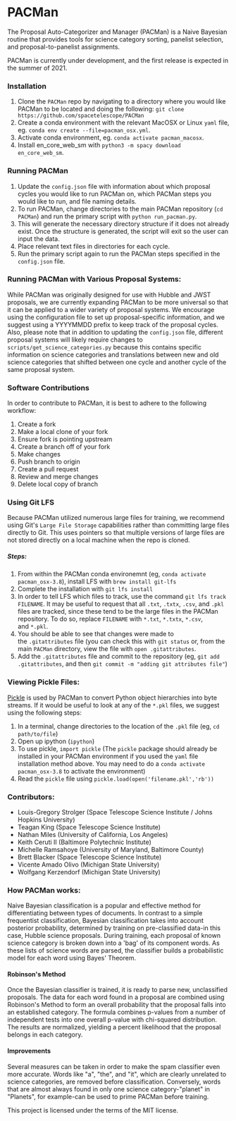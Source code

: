 # PACMan
The Proposal Auto-Categorizer and Manager (PACMan) is a Naive Bayesian routine that provides tools for science category sorting, panelist selection, and proposal-to-panelist assignments.

PACMan is currently under development, and the first release is expected in the summer of 2021.

### Installation
1. Clone the `PACMan` repo by navigating to a directory where you would like PACMan to be located and doing the following:
`git clone https://github.com/spacetelescope/PACMan`
2. Create a conda environment with the relevant MacOSX or Linux `yaml` file, eg. `conda env create --file=pacman_osx.yml`.
3. Activate conda environment, eg. `conda activate pacman_macosx`.
4. Install en_core_web_sm with `python3 -m spacy download en_core_web_sm`.

### Running PACMan
1. Update the `config.json` file with information about which proposal cycles you would like to run PACMan on, which PACMan steps you would like to run, and file naming details.
2. To run PACMan, change directories to the main PACMan repository (`cd PACMan`) and run the primary script with `python run_pacman.py`.
3. This will generate the necessary directory structure if it does not already exist. Once the structure is generated, the script will exit so the user can input the data.
4. Place relevant text files in directories for each cycle.
5. Run the primary script again to run the PACMan steps specified in the `config.json` file. 

### Running PACMan with Various Proposal Systems:
While PACMan was originally designed for use with Hubble and JWST proposals, we are currently expanding PACMan to be more universal so that it can be applied to a wider variety of proposal systems. We encourage using the configuration file to set up proposal-specific information, and we suggest using a YYYYMMDD prefix to keep track of the proposal cycles. Also, please note that in addition to updating the `config.json` file, different proposal systems will likely require changes to `scripts/get_science_categories.py` because this contains specific information on science categories and translations between new and old science categories that shifted between one cycle and another cycle of the same proposal system. 

### Software Contributions
In order to contribute to PACMan, it is best to adhere to the following workflow:
1. Create a fork
2. Make a local clone of your fork
3. Ensure fork is pointing upstream
4. Create a branch off of your fork
5. Make changes
6. Push branch to origin
7. Create a pull request
8. Review and merge changes
9. Delete local copy of branch

### Using Git LFS

Because PACMan utilized numerous large files for training, we recommend using Git's `Large File Storage` capabilities rather than committing large files directly to Git. This uses pointers so that multiple versions of large files are not stored directly on a local machine when the repo is cloned.

##### Steps:
1) From within the PACMan conda environemnt (eg, `conda activate pacman_osx-3.8`), install LFS with `brew install git-lfs`
2) Complete the installation with `git lfs install`
3) In order to tell LFS which files to track, use the command `git lfs track FILENAME`. It may be useful to request that all `.txt`, `.txtx`, `.csv`, and `.pkl` files are tracked, since these tend to be the large files in the PACMan repository. To do so, replace `FILENAME` with `*.txt`, `*.txtx`, `*.csv`, and `*.pkl`.
4) You should be able to see that changes were made to the `.gitattributes` file (you can check this with `git status` or, from the main `PACMan` directory, view the file with `open .gitattributes`.
5) Add the `.gitattributes` file and commit to the repository (eg, `git add .gitattributes`, and then `git commit -m "adding git attributes file"`)

### Viewing Pickle Files:
[Pickle](https://docs.python.org/3/library/pickle.html#) is used by PACMan to convert Python object hierarchies into byte streams. If it would be useful to look at any of the `*.pkl` files, we suggest using the following steps:
1) In a terminal, change directories to the location of the `.pkl` file (eg, `cd path/to/file`)
2) Open up ipython (`ipython`)
3) To use pickle, `import pickle` (The `pickle` package should already be installed in your PACMan environment if you used the `yaml` file installation method above. You may need to do a `conda activate pacman_osx-3.8` to activate the environment)
4) Read the `pickle` file using `pickle.load(open('filename.pkl','rb'))`

### Contributors:
- Louis-Gregory Strolger (Space Telescope Science Institute / Johns Hopkins University)
- Teagan King (Space Telescope Science Institute)
- Nathan Miles (University of California, Los Angeles)
- Keith Ceruti II (Baltimore Polytechnic Institute)
- Michelle Ramsahoye (University of Maryland, Baltimore County)
- Brett Blacker (Space Telescope Science Institute)
- Vicente Amado Olivo (Michigan State University)
- Wolfgang Kerzendorf (Michigan State University)

### How PACMan works:
Naive Bayesian classification is a popular and effective method for
differentiating between types of documents. In contrast to a simple
frequentist classification, Bayesian classification takes into account
posterior probability, determined by training on pre-classified data-in
this case, Hubble science proposals. During training, each proposal of
known science category is broken down into a 'bag' of its component
words. As these lists of science words are parsed, the classifier builds
a probabilistic model for each word using Bayes' Theorem.

#### Robinson's Method

Once the Bayesian classifier is trained, it is ready to parse new,
unclassified proposals. The data for each word found in a proposal are
combined using Robinson's Method to form an overall probability that the
proposal falls into an established category. The formula combines
p-values from a number of independent tests into one overall p-value
with chi-squared distribution. The results are normalized, yielding a
percent likelihood that the proposal belongs in each category.

#### Improvements

Several measures can be taken in order to make the spam classifier even
more accurate. Words like "a", "the", and "it", which are clearly
unrelated to science categories, are removed before
classification. Conversely, words that are almost always found in only
one science category-"planet" in "Planets", for example-can be used to
prime PACMan before training.

This project is licensed under the terms of the MIT license.
